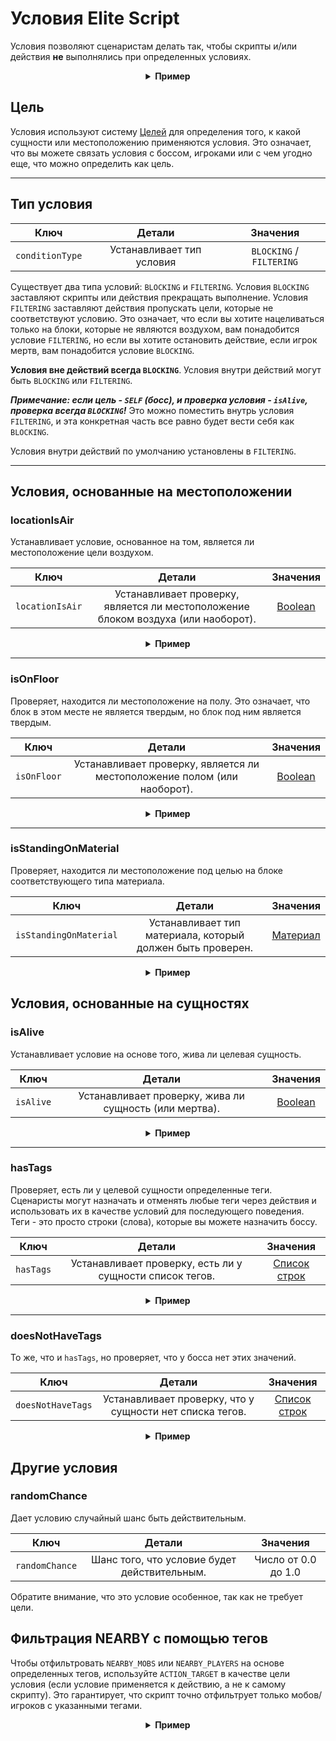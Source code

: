 # Условия Elite Script

Условия позволяют сценаристам делать так, чтобы скрипты и/или действия **не** выполнялись при определенных условиях.

<div align="center">

<details> 

<summary><b>Пример</b></summary>

<div align="left">

```yaml
eliteScript:
  Example:
    Events:
    - EliteMobDamagedByPlayerEvent
    Conditions:
      isAlive: true
      Target:
        targetType: SELF
    Actions:
    - action: PLACE_BLOCK
      Target:
        targetType: DIRECT_TARGET
      duration: 20
      material: DIRT
      offset: 0,3,0
      Conditions:
        locationIsAir: true
        Target:
          targetType: ACTION_TARGET
    Cooldowns:
      local: 60
      global: 20
```

В этом примере скрипт `Example` будет выполняться только если элитный моб еще жив, и будет размещать блок грязи на 3 блока выше местоположения элитного моба, только если этот блок является блоком воздуха. Отдельные действия могут иметь отдельные условия.

</div>

</details>

</div>

## Цель

Условия используют систему [Целей]($language$/elitemobs/elitescript_targets.md) для определения того, к какой сущности или местоположению применяются условия. Это означает, что вы можете связать условия с боссом, игроками или с чем угодно еще, что можно определить как цель.

---

## Тип условия

| Ключ | Детали | Значения |
| --- | :-: | :-: |
| `conditionType` | Устанавливает тип условия | `BLOCKING` / `FILTERING` |

Существует два типа условий: `BLOCKING` и `FILTERING`. Условия `BLOCKING` заставляют скрипты или действия прекращать выполнение. Условия `FILTERING` заставляют действия пропускать цели, которые не соответствуют условию. Это означает, что если вы хотите нацеливаться только на блоки, которые не являются воздухом, вам понадобится условие `FILTERING`, но если вы хотите остановить действие, если игрок мертв, вам понадобится условие `BLOCKING`.

**Условия вне действий всегда `BLOCKING`**. Условия внутри действий могут быть `BLOCKING` или `FILTERING`.

_**Примечание: если цель - `SELF` (босс), и проверка условия - `isAlive`, проверка всегда `BLOCKING`!**_ Это можно поместить внутрь условия `FILTERING`, и эта конкретная часть все равно будет вести себя как `BLOCKING`.

Условия внутри действий по умолчанию установлены в `FILTERING`.

---

## Условия, основанные на местоположении

### locationIsAir

Устанавливает условие, основанное на том, является ли местоположение цели воздухом.

| Ключ | Детали | Значения |
| --- | :-: |:-------------------:|
| `locationIsAir` | Устанавливает проверку, является ли местоположение блоком воздуха (или наоборот). | [Boolean](#boolean) |

<div align="center">

<details> 

<summary><b>Пример</b></summary>

<div align="left">

```yaml
eliteScript:
  Example:
    Conditions:
      locationIsAir: true
      Target:
        targetType: SELF
        offset: "0,3,0"
```

Проверяет, является ли местоположение на 2 блока выше босса блоком воздуха.

</div>

</details>

</div>

---

### isOnFloor

Проверяет, находится ли местоположение на полу. Это означает, что блок в этом месте не является твердым, но блок под ним является твердым.

| Ключ | Детали | Значения |
| --- | :-: | :-: |
| `isOnFloor` | Устанавливает проверку, является ли местоположение полом (или наоборот). | [Boolean](#boolean) |

<div align="center">

<details> 

<summary><b>Пример</b></summary>

<div align="left">

```yaml
eliteScript:
  Example:
    Conditions:
      isOnFloor: true
      Target:
        targetType: SELF
```

</div>

</details>

</div>

---

### isStandingOnMaterial

Проверяет, находится ли местоположение под целью на блоке соответствующего типа материала.

| Ключ |                     Детали                     |        Значения         |
| --- |:-----------------------------------------------:|:---------------------:|
| `isStandingOnMaterial` | Устанавливает тип материала, который должен быть проверен. | [Материал](#material) |

<div align="center">

<details> 

<summary><b>Пример</b></summary>

<div align="left">

```yaml
eliteScript:
  Example:
    Conditions:
      isStandingOnMaterial: BIRCH_WOOD
      Target:
        targetType: SELF
```

Будет выполняться только если босс стоит на БЕРЕЗОВОМ ДЕРЕВЕ.

</div>

</details>

</div>

## Условия, основанные на сущностях

### isAlive

Устанавливает условие на основе того, жива ли целевая сущность.

| Ключ | Детали | Значения |
| --- | :-: | :-: |
| `isAlive` | Устанавливает проверку, жива ли сущность (или мертва). | [Boolean](#boolean) |

<div align="center">

<details> 

<summary><b>Пример</b></summary>

<div align="left">

```yaml
eliteScript:
  Example:
    Conditions:
      isAlive: false
      Target:
        targetType: SELF
```

Будет выполняться только если босс мертв.

</div>

</details>

</div>

---

### hasTags

Проверяет, есть ли у целевой сущности определенные теги. Сценаристы могут назначать и отменять любые теги через действия и использовать их в качестве условий для последующего поведения. Теги - это просто строки (слова), которые вы можете назначить боссу.

| Ключ | Детали |           Значения            |
| --- | :-: |:---------------------------:|
| `hasTags` | Устанавливает проверку, есть ли у сущности список тегов. | [Список строк](#string_list) |

<div align="center">

<details> 

<summary><b>Пример</b></summary>

<div align="left">

```yaml
eliteScript:
  Example:
    Conditions:
      hasTags:
      - isCool
      - hasANiceBeard
      Target:
        targetType: SELF
```

Будет выполняться только если у босса есть теги "isCool" и "hasANiceBeard".

</div>

</details>

</div>


---

### doesNotHaveTags

То же, что и `hasTags`, но проверяет, что у босса нет этих значений.

| Ключ | Детали | Значения |
| --- | :-: | :-: |
| `doesNotHaveTags` | Устанавливает проверку, что у сущности нет списка тегов. | [Список строк](#string_list) |

<div align="center">

<details> 

<summary><b>Пример</b></summary>

<div align="left">

```yaml
eliteScript:
  Example:
    Conditions:
      doesNotHaveTags:
      - isStinky
      - isSus
      Target:
        targetType: SELF
```

Будет выполняться только если у босса нет тегов "isStinky" и "isSus".

</div>

</details>

</div>

## Другие условия

### randomChance

Дает условию случайный шанс быть действительным.

| Ключ | Детали | Значения |
| --- | :-: | :-: |
| `randomChance` | Шанс того, что условие будет действительным. | Число от 0.0 до 1.0 |

Обратите внимание, что это условие особенное, так как не требует цели.

## Фильтрация NEARBY с помощью тегов

Чтобы отфильтровать `NEARBY_MOBS` или `NEARBY_PLAYERS` на основе определенных тегов, используйте `ACTION_TARGET` в качестве цели условия (если условие применяется к действию, а не к самому скрипту). Это гарантирует, что скрипт точно отфильтрует только мобов/игроков с указанными тегами.

<div align="center">

<details> 

<summary><b>Пример</b></summary>

<div align="left">

```yaml
eliteScript:
  Example:
    Actions:
    - action: SET_MOB_AI
      Target:
        targetType: NEARBY_MOBS
        range: 40
      bValue: false
      Conditions:
        hasTags:
          - TurnOff
        Target:
          targetType: ACTION_TARGET
```

Этот скрипт будет искать любых ближайших мобов с тегом `TurnOff`, и если у них есть этот тег, он отключит их AI.

</div>

</details>

</div>
